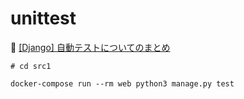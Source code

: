 # unittest

📖 [[Django] 自動テストについてのまとめ](https://qiita.com/okoppe8/items/eb7c3be5b9f6be244549)  

```shell
# cd src1

docker-compose run --rm web python3 manage.py test
```